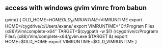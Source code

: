 ## access with windows gvim vimrc from babun  
gvim() {
  OLD_HOME=$HOME
  OLD_VIMRUNTIME=$VIMRUNTIME
  export HOME=/cygdrive/c/Users/exane/
  export VIMRUNTIME="C:\Program Files (x86)\Vim\complete-x64"
  TARGET=$(cygpath -w $1)
  (/cygdrive/c/Program\ Files\ \(x86\)/Vim/complete-x64/gvim.exe $TARGET &)
  export HOME=$OLD_HOME
  export VIMRUNTIME=$OLD_VIMRUNTIME
}
